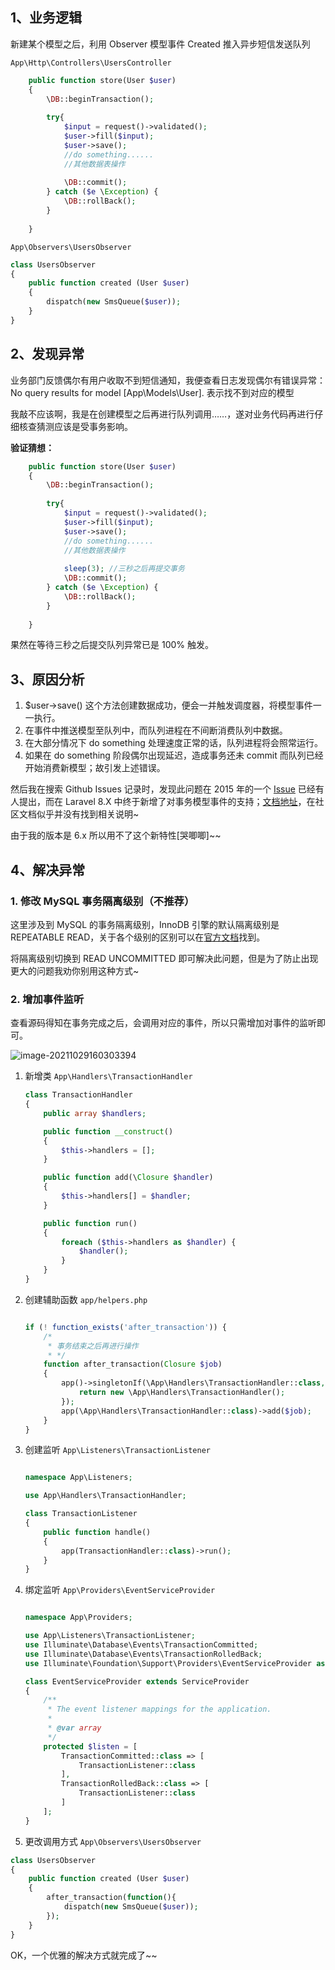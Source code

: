 ## 1、业务逻辑

新建某个模型之后，利用 Observer 模型事件 Created 推入异步短信发送队列

```App\Http\Controllers\UsersController```

```php
    public function store(User $user)
    {
        \DB::beginTransaction();
        
        try{
            $input = request()->validated();
            $user->fill($input);
            $user->save();
            //do something......
            //其他数据表操作
        
        	\DB::commit();
        } catch ($e \Exception) {
            \DB::rollBack();
        }
        
    }
```

```App\Observers\UsersObserver``` 

```php
class UsersObserver
{
    public function created (User $user)
    {
        dispatch(new SmsQueue($user));
    }
}
```

## 2、发现异常

业务部门反馈偶尔有用户收取不到短信通知，我便查看日志发现偶尔有错误异常：No query results for model [App\Models\User]. 表示找不到对应的模型

我敲不应该啊，我是在创建模型之后再进行队列调用……，遂对业务代码再进行仔细核查猜测应该是受事务影响。

**验证猜想：**

```php
    public function store(User $user)
    {
        \DB::beginTransaction();
        
        try{
            $input = request()->validated();
            $user->fill($input);
            $user->save();
            //do something......
            //其他数据表操作
        
            sleep(3); //三秒之后再提交事务            
        	\DB::commit();
        } catch ($e \Exception) {
            \DB::rollBack();
        }
        
    }
```

果然在等待三秒之后提交队列异常已是 100%  触发。

## 3、原因分析

1.  $user->save() 这个方法创建数据成功，便会一并触发调度器，将模型事件一一执行。
2. 在事件中推送模型至队列中，而队列进程在不间断消费队列中数据。
3. 在大部分情况下 do something 处理速度正常的话，队列进程将会照常运行。
4. 如果在 do something 阶段偶尔出现延迟，造成事务还未 commit 而队列已经开始消费新模型；故引发上述错误。

然后我在搜索 Github Issues 记录时，发现此问题在 2015 年的一个 [Issue](https://github.com/laravel/framework/issues/8627) 已经有人提出，而在 Laravel 8.X 中终于新增了对事务模型事件的支持；[文档地址](https://laravel.com/docs/8.x/eloquent#observers-and-database-transactions)，在社区文档似乎并没有找到相关说明~

由于我的版本是 6.x 所以用不了这个新特性[哭唧唧]~~

## 4、解决异常

### 1. 修改 MySQL 事务隔离级别（不推荐）

这里涉及到 MySQL 的事务隔离级别，InnoDB 引擎的默认隔离级别是 REPEATABLE READ，关于各个级别的区别可以在[官方文档](https://dev.mysql.com/doc/refman/8.0/en/innodb-transaction-isolation-levels.html)找到。

将隔离级别切换到 READ UNCOMMITTED 即可解决此问题，但是为了防止出现更大的问题我劝你别用这种方式~

### 2. 增加事件监听

查看源码得知在事务完成之后，会调用对应的事件，所以只需增加对事件的监听即可。

![image-20211029160303394](https://cdn.lidong-myself.cn/typora/image-20211029160303394.png)

1. 新增类 ```App\Handlers\TransactionHandler``` 

   ```php
   class TransactionHandler
   {
       public array $handlers;
   
       public function __construct()
       {
           $this->handlers = [];
       }
   
       public function add(\Closure $handler)
       {
           $this->handlers[] = $handler;
       }
   
       public function run()
       {
           foreach ($this->handlers as $handler) {
               $handler();
           }
       }
   }
   ```

2. 创建辅助函数  ```app/helpers.php```

   ```php
   
   if (! function_exists('after_transaction')) {
       /*
        * 事务结束之后再进行操作
        * */
       function after_transaction(Closure $job)
       {
           app()->singletonIf(\App\Handlers\TransactionHandler::class, function (){
               return new \App\Handlers\TransactionHandler();
           });
           app(\App\Handlers\TransactionHandler::class)->add($job);
       }
   }
   
   ```

3. 创建监听  ```App\Listeners\TransactionListener```

   ```php
   
   namespace App\Listeners;
   
   use App\Handlers\TransactionHandler;
   
   class TransactionListener
   {
       public function handle()
       {
           app(TransactionHandler::class)->run();
       }
   }
   ```

4. 绑定监听 ```App\Providers\EventServiceProvider```

   ```php
   
   namespace App\Providers;
   
   use App\Listeners\TransactionListener;
   use Illuminate\Database\Events\TransactionCommitted;
   use Illuminate\Database\Events\TransactionRolledBack;
   use Illuminate\Foundation\Support\Providers\EventServiceProvider as ServiceProvider;;
   
   class EventServiceProvider extends ServiceProvider
   {
       /**
        * The event listener mappings for the application.
        *
        * @var array
        */
       protected $listen = [
           TransactionCommitted::class => [
               TransactionListener::class
           ],
           TransactionRolledBack::class => [
               TransactionListener::class
           ]
       ];
   }
   
   ```

5. 更改调用方式  ```App\Observers\UsersObserver``` 

```php
class UsersObserver
{
    public function created (User $user)
    {
        after_transaction(function(){
            dispatch(new SmsQueue($user));
        });
    }
}
```

OK，一个优雅的解决方式就完成了~~